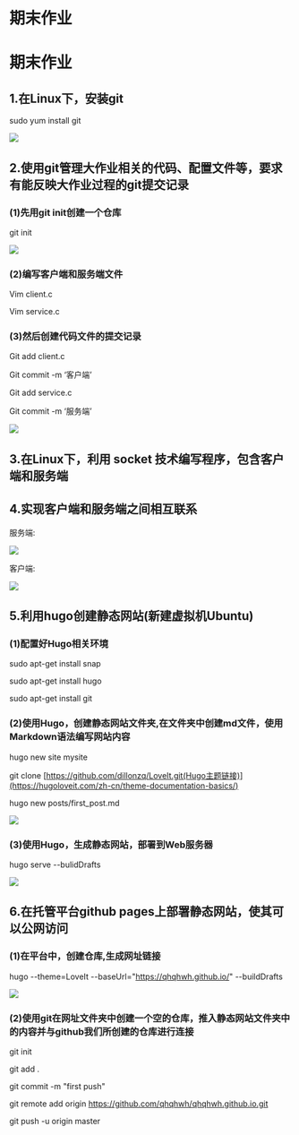 # 期末作业



# 期末作业
## 1.在Linux下，安装git
sudo yum install git

<image src="/1.jpeg">

## 2.使用git管理大作业相关的代码、配置文件等，要求有能反映大作业过程的git提交记录
### (1)先用git init创建一个仓库
git init

<image src="/2.jpeg">

### (2)编写客户端和服务端文件
Vim client.c

Vim service.c
### (3)然后创建代码文件的提交记录
Git add client.c

Git commit -m ‘客户端’

Git add service.c

Git commit -m ‘服务端’

<image src="/3.jpeg">

## 3.在Linux下，利用 socket 技术编写程序，包含客户端和服务端

## 4.实现客户端和服务端之间相互联系
服务端:

<image src="/4.jpeg">

客户端:

<image src="/5.jpeg">

## 5.利用hugo创建静态网站(新建虚拟机Ubuntu)
### (1)配置好Hugo相关环境
sudo apt-get install snap

sudo apt-get install hugo

sudo apt-get install git

### (2)使用Hugo，创建静态网站文件夹,在文件夹中创建md文件，使用Markdown语法编写网站内容
hugo new site mysite

git clone [https://github.com/dillonzq/LoveIt.git(Hugo主题链接)](https://hugoloveit.com/zh-cn/theme-documentation-basics/)

hugo new posts/first_post.md

<image src="/6.jpeg">

### (3)使用Hugo，生成静态网站，部署到Web服务器
hugo serve --bulidDrafts

<image src="/7.jpeg">

## 6.在托管平台github pages上部署静态网站，使其可以公网访问
### (1)在平台中，创建仓库,生成网址链接
hugo --theme=LoveIt --baseUrl="https://qhqhwh.github.io/" --buildDrafts

<image src="/8.jpeg">

### (2)使用git在网址文件夹中创建一个空的仓库，推入静态网站文件夹中的内容并与github我们所创建的仓库进行连接
git init

git add .

git commit -m "first push"

git remote add origin https://github.com/qhqhwh/qhqhwh.github.io.git

git push -u origin master

